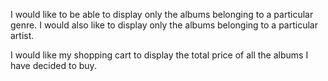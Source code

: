 <!-- As the owner of this CD store, I want to display each album that is for sale with its name, artist, price and genre. -->
I would like to be able to display only the albums belonging to a particular genre.
I would also like to display only the albums belonging to a particular artist.
<!-- I would like my users to be able to click a checkbox on each album to either add or remove the item to the shopping cart area of the page. -->
I would like my shopping cart to display the total price of all the albums I have decided to buy.
